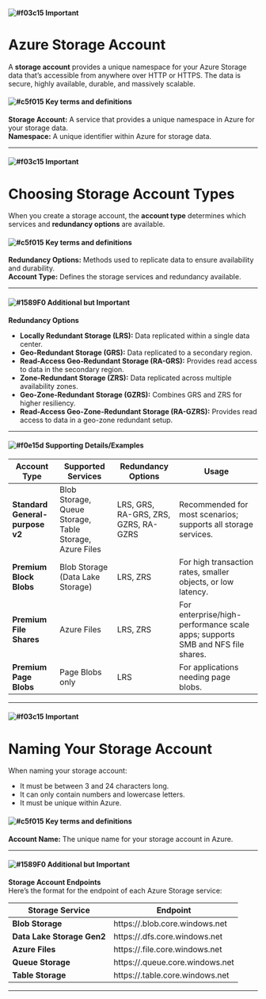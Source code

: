 #### ![#f03c15](https://placehold.co/15x15/f03c15/f03c15.png) **Important**  
# **Azure Storage Account**  
A **storage account** provides a unique namespace for your Azure Storage data that’s accessible from anywhere over HTTP or HTTPS. The data is secure, highly available, durable, and massively scalable.

#### ![#c5f015](https://placehold.co/15x15/c5f015/c5f015.png) **Key terms and definitions**  
**Storage Account:** A service that provides a unique namespace in Azure for your storage data.  
**Namespace:** A unique identifier within Azure for storage data.

---

#### ![#f03c15](https://placehold.co/15x15/f03c15/f03c15.png) **Important**  
# **Choosing Storage Account Types**  
When you create a storage account, the **account type** determines which services and **redundancy options** are available.

#### ![#c5f015](https://placehold.co/15x15/c5f015/c5f015.png) **Key terms and definitions**  
**Redundancy Options:** Methods used to replicate data to ensure availability and durability.  
**Account Type:** Defines the storage services and redundancy available.

---

#### ![#1589F0](https://placehold.co/15x15/1589F0/1589F0.png) **Additional but Important**  
**Redundancy Options**  
- **Locally Redundant Storage (LRS):** Data replicated within a single data center.  
- **Geo-Redundant Storage (GRS):** Data replicated to a secondary region.  
- **Read-Access Geo-Redundant Storage (RA-GRS):** Provides read access to data in the secondary region.  
- **Zone-Redundant Storage (ZRS):** Data replicated across multiple availability zones.  
- **Geo-Zone-Redundant Storage (GZRS):** Combines GRS and ZRS for higher resiliency.  
- **Read-Access Geo-Zone-Redundant Storage (RA-GZRS):** Provides read access to data in a geo-zone redundant setup.

---

#### ![#f0e15d](https://placehold.co/15x15/f0e15d/f0e15d.png) **Supporting Details/Examples**  
| **Account Type**             | **Supported Services**                                           | **Redundancy Options**                        | **Usage**                                                                                 |
|------------------------------|-------------------------------------------------------------------|----------------------------------------------|-------------------------------------------------------------------------------------------|
| **Standard General-purpose v2** | Blob Storage, Queue Storage, Table Storage, Azure Files         | LRS, GRS, RA-GRS, ZRS, GZRS, RA-GZRS         | Recommended for most scenarios; supports all storage services.                            |
| **Premium Block Blobs**       | Blob Storage (Data Lake Storage)                                  | LRS, ZRS                                     | For high transaction rates, smaller objects, or low latency.                             |
| **Premium File Shares**      | Azure Files                                                     | LRS, ZRS                                     | For enterprise/high-performance scale apps; supports SMB and NFS file shares.             |
| **Premium Page Blobs**       | Page Blobs only                                                  | LRS                                          | For applications needing page blobs.                                                    |

---

#### ![#f03c15](https://placehold.co/15x15/f03c15/f03c15.png) **Important**  
# **Naming Your Storage Account**  
When naming your storage account:  
- It must be between 3 and 24 characters long.  
- It can only contain numbers and lowercase letters.  
- It must be unique within Azure.

#### ![#c5f015](https://placehold.co/15x15/c5f015/c5f015.png) **Key terms and definitions**  
**Account Name:** The unique name for your storage account in Azure.

---

#### ![#1589F0](https://placehold.co/15x15/1589F0/1589F0.png) **Additional but Important**  
**Storage Account Endpoints**  
Here’s the format for the endpoint of each Azure Storage service:

| **Storage Service**        | **Endpoint**                                               |
|----------------------------|------------------------------------------------------------|
| **Blob Storage**            | https://<storage-account-name>.blob.core.windows.net       |
| **Data Lake Storage Gen2**  | https://<storage-account-name>.dfs.core.windows.net        |
| **Azure Files**             | https://<storage-account-name>.file.core.windows.net       |
| **Queue Storage**           | https://<storage-account-name>.queue.core.windows.net      |
| **Table Storage**           | https://<storage-account-name>.table.core.windows.net      |

---
